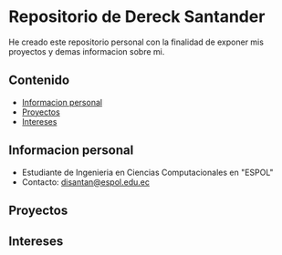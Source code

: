 # Repositorio de Dereck Santander
He creado este repositorio personal con la finalidad de exponer mis proyectos y demas informacion sobre mi.

## Contenido
* [Informacion personal](#informacion-personal)
* [Proyectos](#proyectos)
* [Intereses](#intereses)

## Informacion personal
- Estudiante de Ingenieria en Ciencias Computacionales en "ESPOL"
- Contacto: disantan@espol.edu.ec
## Proyectos

## Intereses
